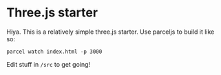 # Three.js starter

Hiya. This is a relatively simple three.js starter. Use parceljs to build it like so:

```
parcel watch index.html -p 3000
```

Edit stuff in `/src` to get going!
